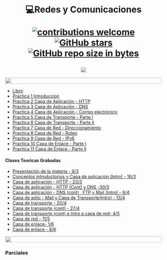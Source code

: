 
<h1 align="center"> 💻Redes y Comunicaciones 

[![contributions welcome](https://img.shields.io/badge/contributions-welcome-brightgreen.svg?style=flat)](https://github.com/Fabian-Martinez-Rincon/Redes-y-Comunicaciones)
[![GitHub stars](https://img.shields.io/github/stars/Fabian-Martinez-Rincon/Redes-y-Comunicaciones)](https://github.com/Fabian-Martinez-Rincon/Redes-y-Comunicaciones/stargazers/)
[![GitHub repo size in bytes](https://img.shields.io/github/repo-size/Fabian-Martinez-Rincon/Redes-y-Comunicaciones)](https://github.com/Fabian-Martinez-Rincon/Redes-y-Comunicaciones)
</h1>


<div align="center">
<img src="https://media.giphy.com/media/4VUiK7uleZ7BcP21Sx/giphy.gif"/>
 </div>
<br>

<img src= 'https://i.gifer.com/origin/8c/8cd3f1898255c045143e1da97fbabf10_w200.gif' height="20" width="100%">

- [Libro](https://drive.google.com/file/d/1w921vXwh6biZZB5UO2xDTcf8YuaSn4nQ/view)
- [Practica 1 Introducción](/Documentos/Practica1.md)
- [Practica 2 Capa de Aplicación - HTTP](/Documentos/Practica2.md)
- [Practica 3 Capa de Aplicación - DNS](/Documentos/Practica3.md)
- [Practica 4 Capa de Aplicación - Correo electrónico](/Documentos/Practica4.md)
- [Practica 5 Capa de Transporte - Parte I](/Documentos/Practica5.md)
- [Practica 6 Capa de Transporte - Parte II](/Documentos/Practica6.md)
- [Practica 7 Capa de Red - Direccionamiento](/Documentos/Practica7.md)
- [Practica 8 Capa de Red - Ruteo](/Documentos/Practica8.md)
- [Practica 9 Capa de Red - IPv6](/Documentos/Practica9.md)
- [Practica 10 Capa de Enlace - Parte I](/Documentos/Practica10.md)
- [Practica 11 Capa de Enlace - Parte II](/Documentos/Practica11.md)

#### Clases Teoricas Grabadas

- [Presentación de la materia - 9/3](https://bigbluebutton.linti.unlp.edu.ar/playback/presentation/2.3/472904f53442431feff992fb77aa2b44dca73578-1646862489077)
- [Conceptos introductorios y Capa de aplicación (Intro) - 16/3](https://bigbluebutton.linti.unlp.edu.ar/playback/presentation/2.3/e53200e0f691a70ceb98ef960773faa779a0f3c8-1647468073015)
- [Capa de aplicación - HTTP - 23/3](https://bigbluebutton.linti.unlp.edu.ar/playback/presentation/2.3/25bedccfb8dd9ab30f442c6636143000e1dae0d3-1648072284229)
- [Capa de aplicación - HTTP (Cont) y DNS -30/3](https://bigbluebutton.linti.unlp.edu.ar/playback/presentation/2.3/7822bf5e3e634bd078e9ecafd192abfa3eb863f1-1648676357874)
- [Capa de aplicación - DNS (cont) , FTP y Mail (Intro) - 6/4](https://bigbluebutton.linti.unlp.edu.ar/playback/presentation/2.3/109875a7e015e2e1974b60f72bd7dcee4a92d14c-1649282314287)
- [Capa de aplic - Mail y Capa de Transporte(Intro) - 13/4](https://bigbluebutton.linti.unlp.edu.ar/playback/presentation/2.3/7fb26872c9aae8f1bebfe34017d48a8dd2bfddba-1649886587941)
- [Capa de transporte - 20/4](https://bigbluebutton.linti.unlp.edu.ar/playback/presentation/2.3/51dddba72150c621c4517d51711c08ea8f7015c6-1650492050091)
- [Capa de transporte (cont) - 27/4](https://bigbluebutton.linti.unlp.edu.ar/playback/presentation/2.3/15938871ab0dcda82c2e9437146a529d2140a07a-1651096552662)
- [Capa de transporte (cont) e Intro a capa de red- 4/5](https://bigbluebutton.linti.unlp.edu.ar/playback/presentation/2.3/b6806a4a9e1b358b1a2c30a631640c626295f987-1651699822073)
- [Capa de red - 11/5](https://bigbluebutton.linti.unlp.edu.ar/playback/presentation/2.3/6e47e71679494159e62cb18b4db65fa855f49503-1652306386693)
- [Capa de enlace- 1/6](https://bigbluebutton.linti.unlp.edu.ar/playback/presentation/2.3/85f68a320bfb3f9801a19eb5c92d05bcaa7ec28b-1654120460566)
- [Capa de enlace - 8/6](https://bigbluebutton.linti.unlp.edu.ar/playback/presentation/2.3/d229a2a23736ed64601f03de677f06ac557f8239-1654724694422)


<img src= 'https://i.gifer.com/origin/8c/8cd3f1898255c045143e1da97fbabf10_w200.gif' height="20" width="100%">

### Parciales

